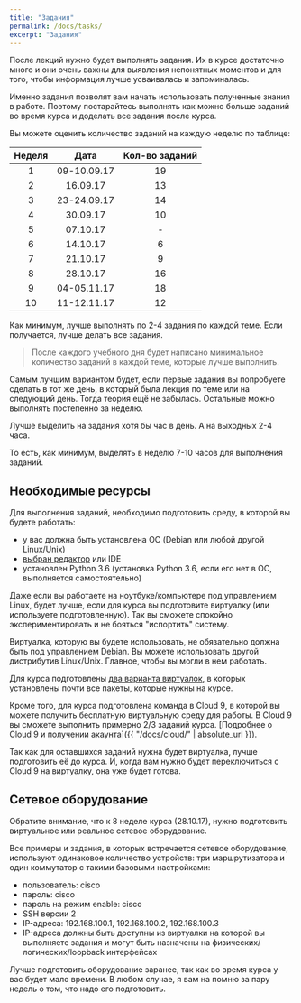 ```yaml
---
title: "Задания"
permalink: /docs/tasks/
excerpt: "Задания"
---
```


После лекций нужно будет выполнять задания.
Их в курсе достаточно много и они очень важны для выявления непонятных моментов и для того, чтобы информация лучше усваивалась и запоминалась.

Именно задания позволят вам начать использовать полученные знания в работе.
Поэтому постарайтесь выполнять как можно больше заданий во время курса и доделать все задания после курса.

Вы можете оценить количество заданий на каждую неделю по таблице:

| Неделя  | Дата         |    Кол-во заданий|
|:-------:|:------------:|:----------------:|
|  1      |  09-10.09.17 | 19 |
|  2      |  16.09.17    | 13 |
|  3      |  23-24.09.17 | 14 |
|  4      |  30.09.17    | 10 |
|  5      |  07.10.17    | -  |
|  6      |  14.10.17    | 6  |
|  7      |  21.10.17    | 9  |
|  8      |  28.10.17    | 16 |
|  9      |  04-05.11.17 | 18 |
|  10     |  11-12.11.17 | 12 |

Как минимум, лучше выполнять по 2-4 задания по каждой теме.
Если получается, лучше делать все задания.

> После каждого учебного дня будет написано минимальное количество заданий в каждой теме, которые лучше выполнить.

Самым лучшим вариантом будет, если первые задания вы попробуете сделать в тот же день, в который была лекция по теме или на следующий день.
Тогда теория ещё не забылась.
Остальные можно выполнять постепенно за неделю.

Лучше выделить на задания хотя бы час в день.
А на выходных 2-4 часа.

То есть, как минимум, выделять в неделю 7-10 часов для выполнения заданий.

## Необходимые ресурсы

Для выполнения заданий, необходимо подготовить среду, в которой вы будете работать:
* у вас должна быть установлена ОС (Debian или любой другой Linux/Unix)
* [выбран редактор](https://natenka.gitbooks.io/pyneng/content/book/01_intro/os_and_editor.html) или IDE
* установлен Python 3.6 (установка Python 3.6, если его нет в ОС, выполняется самостоятельно)

Даже если вы работаете на ноутбуке/компьютере под управлением Linux,
будет лучше, если для курса вы подготовите виртуалку (или используете подготовленную).
Так вы сможете спокойно экспериментировать и не бояться "испортить" систему.

Виртуалка, которую вы будете использовать, не обязательно должна быть под управлением Debian.
Вы можете использовать другой дистрибутив Linux/Unix.
Главное, чтобы вы могли в нем работать.

Для курса подготовлены [два варианта виртуалок](https://pyneng.github.io/docs/course-vm/), в которых установлены почти все пакеты, которые нужны на курсе.


Кроме того, для курса подготовлена команда в Cloud 9, в которой вы можете получить бесплатную виртуальную среду для работы.
В Cloud 9 вы сможете выполнить примерно 2/3 заданий курса.
[Подробнее о Cloud 9 и получении акаунта]({{ "/docs/cloud/" | absolute_url }}).

Так как для оставшихся заданий нужна будет виртуалка, лучше подготовить её до курса.
И, когда вам нужно будет переключиться с Cloud 9 на виртуалку, она уже будет готова.

## Сетевое оборудование

Обратите внимание, что к 8 неделе курса (28.10.17), нужно подготовить виртуальное или реальное сетевое оборудование.

Все примеры и задания, в которых встречается сетевое оборудование, используют одинаковое количество устройств: три маршрутизатора и один коммутатор с такими базовыми настройками:

* пользователь: cisco
* пароль: cisco
* пароль на режим enable: cisco
* SSH версии 2
* IP-адреса: 192.168.100.1, 192.168.100.2, 192.168.100.3
* IP-адреса должны быть доступны из виртуалки на которой вы выполняете задания и могут быть назначены на физических/логических/loopback интерфейсах


Лучше подготовить оборудование заранее, так как во время курса у вас будет мало времени.
В любом случае, я вам на помню за пару недель о том, что надо его подготовить.

